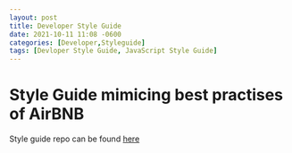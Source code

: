 ```yaml
---
layout: post
title: Developer Style Guide
date: 2021-10-11 11:08 -0600
categories: [Developer,Styleguide]
tags: [Devloper Style Guide, JavaScript Style Guide]
---
```


# Style Guide mimicing best practises of AirBNB
Style guide repo can be found [here](https://github.com/airbnb/javascript)